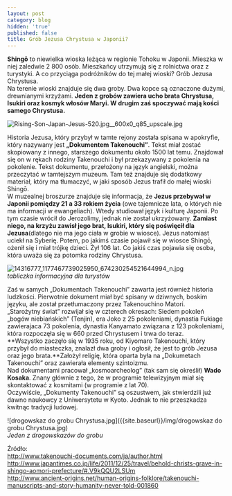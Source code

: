 ```yaml
---
layout: post
category: blog
hidden: 'true'
published: false
title: Grób Jezusa Chrystusa w Japonii?
---
```

**Shingō** to niewielka wioska leżąca w regionie Tohoku w Japonii. Mieszka w niej zaledwie 2 800 osób. Mieszkańcy utrzymują się z rolnictwa oraz z turystyki. A co przyciąga podróżników do tej małej wioski? Grób Jezusa Chrystusa.       
Na terenie wioski znajduje się dwa groby. Dwa kopce są oznaczone dużymi, drewnianymi krzyżami. **Jeden z grobów zawiera ucho brata Chrystusa, Isukiri oraz kosmyk włosów Maryi. W drugim zaś spoczywać mają kości samego Chrystusa.**         

![Rising-Son-Japan-Jesus-520.jpg__600x0_q85_upscale.jpg]({{site.baseurl}}/img/Rising-Son-Japan-Jesus-520.jpg__600x0_q85_upscale.jpg)

Historia Jezusa, który przybył w tamte rejony została spisana w apokryfie, który nazywany jest **„Dokumentem Takenouchi”**. Tekst miał zostać skopiowany z innego, starszego dokumentu około 1500 lat temu. Znajdował się on w rękach rodziny Takenouchi i był przekazywany z pokolenia na pokolenie. Tekst dokumentu, przełożony na język angielski, można przeczytać w tamtejszym muzeum. Tam też znajduje się dodatkowy materiał, który ma tłumaczyć, w jaki sposób Jezus trafił do małej wioski Shingō.      
W muzealnej broszurze znajduje się informacja, że **Jezus przebywał w Japonii pomiędzy 21 a 33 rokiem życia** (owe tajemnicze lata, o których nie ma informacji w ewangeliach). Wtedy studiował język i kulturę Japonii. Po tym czasie wrócił do Jerozolimy, jednak nie został ukrzyżowany. **Zamiast niego, na krzyżu zawisł jego brat, Isukiri, który się poświęcił dla Jezusa**(dlatego nie ma jego ciała w grobie w wiosce). Jezus natomiast uciekł na Syberię. Potem, po jakimś czasie pojawił się w wiosce Shingō, ożenił się i miał trójkę dzieci. Żył 106 lat. Co jakiś czas pojawia się osoba, która uważa się za potomka rodziny Chrystusa.         

![14316777_1177467739025950_674230254521644994_n.jpg]({{site.baseurl}}/img/14316777_1177467739025950_674230254521644994_n.jpg)       
*tabliczka informacyjna dla turystów*          

Zaś w samych „Dokumentach Takenouchi” zawarta jest również historia ludzkości. Pierwotnie dokument miał być spisany w dziwnych, boskim języku, ale został przetłumaczony przez Takenouchino Matori.         
„Starożytny świat” rozwijał się w czterech okresach: Siedem pokoleń „bogów niebiańskich” (Tenjin), era Joko z 25 pokoleniami, dynastia Fukiage zawierajaca 73 pokolenia, dynastia Kanyamato związana z 123 pokoleniami, która rozpoczęła się w 660 przed Chrystusem i trwa do teraz.          
**Wszystko zaczęło się w 1935 roku, od Kiyomaro Takenouchi, który przybył do miasteczka, znalazł dwa groby i ogłosił, że jest to grób Jezusa oraz jego brata.**Założył religię, która oparta była na  „Dokumetach Takenouchi” oraz zawierała elementy szintoizmu.          
Nad dokumentami pracował „kosmoarcheolog” (tak sam się określił) **Wado Kosaka**. Znany głównie z tego, że w programie telewizyjnym miał się skontaktować z kosmitami (w programie z lat 70).       
Oczywiście, „Dokumenty Takenouchi” są oszustwem, jak stwierdzili już dawno naukowcy z Uniwersytetu w Kyoto. Jednak to nie przeszkadza kwitnąc tradycji ludowej.        

![drogowskaz do grobu Chrystusa.jpg]({{site.baseurl}}/img/drogowskaz do grobu Chrystusa.jpg)     
*Jeden z drogowskazów do grobu*        


Źródło:       
http://www.takenouchi-documents.com/ja/author.html       
http://www.japantimes.co.jp/life/2011/12/25/travel/behold-christs-grave-in-shingo-aomori-prefecture/#.V9kQQU2LSUm      
http://www.ancient-origins.net/human-origins-folklore/takenouchi-manuscripts-and-story-humanity-never-told-001860       






